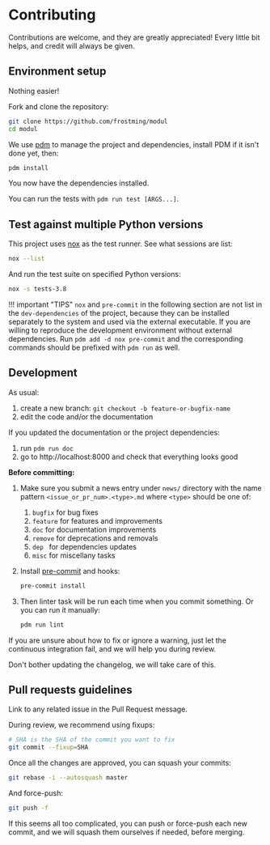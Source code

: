 # Contributing

Contributions are welcome, and they are greatly appreciated!
Every little bit helps, and credit will always be given.

## Environment setup

Nothing easier!

Fork and clone the repository:

```bash
git clone https://github.com/frostming/modul
cd modul
```

We use [pdm](https://pdm.fming.dev) to manage the project and dependencies, install PDM if it isn't done yet, then:

```bash
pdm install
```

You now have the dependencies installed.

You can run the tests with `pdm run test [ARGS...]`.

## Test against multiple Python versions

This project uses [nox](https://nox.thea.codes/) as the test runner. See what sessions are list:

```bash
nox --list
```

And run the test suite on specified Python versions:

```bash
nox -s tests-3.8
```

!!! important "TIPS"
`nox` and `pre-commit` in the following section are not list in the `dev-dependencies` of the project,
because they can be installed separately to the system and used via the external executable. If you are willing to
reproduce the development environment without external dependencies. Run `pdm add -d nox pre-commit` and the
corresponding commands should be prefixed with `pdm run` as well.

## Development

As usual:

1. create a new branch: `git checkout -b feature-or-bugfix-name`
1. edit the code and/or the documentation

If you updated the documentation or the project dependencies:

1. run `pdm run doc`
1. go to http://localhost:8000 and check that everything looks good

**Before committing:**

1. Make sure you submit a news entry under `news/` directory with the name pattern `<issue_or_pr_num>.<type>.md` where `<type>` should be one of:

   1. `bugfix` for bug fixes
   1. `feature` for features and improvements
   1. `doc` for documentation improvements
   1. `remove` for deprecations and removals
   1. `dep ` for dependencies updates
   1. `misc` for miscellany tasks

1. Install [pre-commit](https://pre-commit.com/) and hooks:
   ```bash
   pre-commit install
   ```
1. Then linter task will be run each time when you commit something. Or you can run it manually:
   ```bash
   pdm run lint
   ```

If you are unsure about how to fix or ignore a warning,
just let the continuous integration fail,
and we will help you during review.

Don't bother updating the changelog, we will take care of this.

## Pull requests guidelines

Link to any related issue in the Pull Request message.

During review, we recommend using fixups:

```bash
# SHA is the SHA of the commit you want to fix
git commit --fixup=SHA
```

Once all the changes are approved, you can squash your commits:

```bash
git rebase -i --autosquash master
```

And force-push:

```bash
git push -f
```

If this seems all too complicated, you can push or force-push each new commit,
and we will squash them ourselves if needed, before merging.
